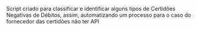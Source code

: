 Script criado para classificar e identificar alguns tipos de Certidões Negativas de Débitos, assim, automatizando um processo para o caso do fornecedor das certidões não ter API
